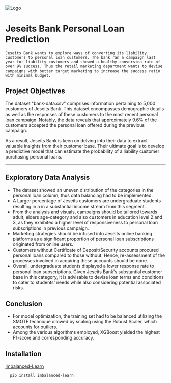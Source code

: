 
![Logo](https://github.com/Brymahh/Jeseits-Bank-Analysis/blob/main/Jeseits.png?raw=true)


# Jeseits Bank Personal Loan Prediction

`Jeseits Bank wants to explore ways of converting its liability customers to personal loan customers. The bank ran a campaign last year for liability customers and showed a healthy conversion rate of over 9% success. Thus the retail marketing department wants to devise campaigns with better target marketing to increase the success ratio with minimal budget.`


## Project Objectives
The dataset "bank-data.csv" comprises information pertaining to 5,000 customers of Jeseits Bank. This dataset encompasses demographic details as well as the responses of these customers to the most recent personal loan campaign. Notably, the data reveals that approximately 9.6% of the customers accepted the personal loan offered during the previous campaign.

As a result, Jeseits Bank is keen on delving into their data to extract valuable insights from their customer base. Their ultimate goal is to develop a predictive model that can estimate the probability of a liability customer purchasing personal loans.

----------------------------------
## Exploratory Data Analysis
- The dataset showed an uneven distribution of the categories in the personal loan column, thus data balancing had to be implemented.
- A Larger percentage of Jeseits customers are undergraduate students resulting in a in a substantial income stream from this segment.
- From the analysis and visuals, campaigns should be tailored towards adult, elders age-category  and also customers in education level 2 and 3, as they exhibited a higher level of responsiveness to personal loan subscriptions in previous campaign.
- Marketing strategies should be infused into Jeseits online banking platforms as a significant proportion of personal loan subscriptions originated from online users.
- Customers without Certificate of Deposit/Security accounts procured personal loans compared to those without. Hence, re-assessment of the processes involved in acquiring these accounts should be done.
- Overall, undergraduate students displayed a lower response rate to personal loan subscriptions. Given Jeseits Bank's substantial customer base in this category, it is advisable to devise loan terms and conditions to cater to students' needs while also considering potential associated risks.

## Conclusion
- For model optimization, the training set had to be balanced utilizing the SMOTE technique ollowed by scaling using the Robust Scaler, which accounts for outliers.
- Among the various algorithms employed, XGBoost yielded the highest F1-score and corresponding accuracy.





## Installation

[Imbalanced-Learn](https://imbalanced-learn.org/stable/references/index.html)

```bash
  pip install imbalanced-learn

```